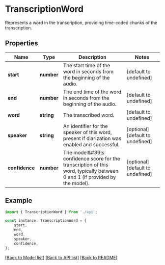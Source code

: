 # TranscriptionWord

Represents a word in the transcription, providing time-coded chunks of the transcription.

## Properties

Name | Type | Description | Notes
------------ | ------------- | ------------- | -------------
**start** | **number** | The start time of the word in seconds from the beginning of the audio. | [default to undefined]
**end** | **number** | The end time of the word in seconds from the beginning of the audio. | [default to undefined]
**word** | **string** | The transcribed word. | [default to undefined]
**speaker** | **string** | An identifier for the speaker of this word, present if diarization was enabled and successful. | [optional] [default to undefined]
**confidence** | **number** | The model\&#39;s confidence score for the transcription of this word, typically between 0 and 1 (if provided by the model). | [optional] [default to undefined]

## Example

```typescript
import { TranscriptionWord } from './api';

const instance: TranscriptionWord = {
    start,
    end,
    word,
    speaker,
    confidence,
};
```

[[Back to Model list]](../README.md#documentation-for-models) [[Back to API list]](../README.md#documentation-for-api-endpoints) [[Back to README]](../README.md)

